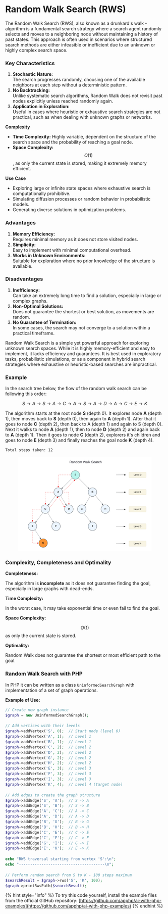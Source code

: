 # Random Walk Search (RWS)

The Random Walk Search (RWS), also known as a drunkard's walk - algorithm is a fundamental search strategy where a search agent randomly selects and moves to a neighboring node without maintaining a history of past states. This approach is often used in scenarios where structured search methods are either infeasible or inefficient due to an unknown or highly complex search space.

### Key Characteristics

1. **Stochastic Nature:**\
   The search progresses randomly, choosing one of the available neighbors at each step without a deterministic pattern.
2. **No Backtracking:**\
   Unlike systematic search algorithms, Random Walk does not revisit past nodes explicitly unless reached randomly again.
3. **Application in Exploration:**\
   Useful in cases where heuristic or exhaustive search strategies are not practical, such as when dealing with unknown graphs or networks.

**Complexity**

* **Time Complexity:** Highly variable, dependent on the structure of the search space and the probability of reaching a goal node.
* **Space Complexity:** $$O(1)$$, as only the current state is stored, making it extremely memory efficient.

**Use** **Case**

* Exploring large or infinite state spaces where exhaustive search is computationally prohibitive.
* Simulating diffusion processes or random behavior in probabilistic models.
* Generating diverse solutions in optimization problems.

### Advantages

1. **Memory Efficiency:**\
   Requires minimal memory as it does not store visited nodes.
2. **Simplicity:**\
   Easy to implement with minimal computational overhead.
3. **Works in Unknown Environments:**\
   Suitable for exploration where no prior knowledge of the structure is available.

### Disadvantages

1. **Inefficiency:**\
   Can take an extremely long time to find a solution, especially in large or complex graphs.
2. **Non-Optimal Solutions:**\
   Does not guarantee the shortest or best solution, as movements are random.
3. **No Guarantee of Termination:**\
   In some cases, the search may not converge to a solution within a practical timeframe.

Random Walk Search is a simple yet powerful approach for exploring unknown search spaces. While it is highly memory-efficient and easy to implement, it lacks efficiency and guarantees. It is best used in exploratory tasks, probabilistic simulations, or as a component in hybrid search strategies where exhaustive or heuristic-based searches are impractical.

### Example

In the search tree below, the flow of the random walk search can be following this order:

$$S→A→S→A→C→A→S→A→D→A→C→E→K$$

The algorithm starts at the root node **S** (depth 0). It explores node **A** (depth 1), then moves back to **S** (depth 0), then again to **A** (depth 1). After that it goes to node **C** (depth 2)**,** then back to A (depth 1) and again to S (depth 0). Next it walks to node **A** (depth 1), then to node **D** (depth 2) and again back to **A**  (depth 1). Then it goes to node **C** (depth 2), explorers it's children and goes to node **E** (depth 3) and finally reaches the goal node **K** (depth 4).&#x20;

```
Total steps taken: 12
```

<div align="left"><figure><img src="../../../../../../.gitbook/assets/ai-problem-solving-random-walk-search-min.png" alt="" width="563"><figcaption></figcaption></figure></div>

### Complexity, **Completeness** and Optimality

**Completeness:**

The algorithm is **incomplete** as it does not guarantee finding the goal, especially in large graphs with dead-ends.

**Time Complexity:**

In the worst case, it may take exponential time or even fail to find the goal.

**Space Complexity:**

$$O(1)$$ as only the current state is stored.

**Optimality:**

Random Walk does not guarantee the shortest or most efficient path to the goal.

### Random Walk Search with PHP

In PHP  it can be written as a class `UninformedSearchGraph` with implementation of a set of graph operations.

**Example of Use:**

```php
// Create new graph instance
$graph = new UninformedSearchGraph();

// Add vertices with their levels
$graph->addVertex('S', 0);  // Start node (level 0)
$graph->addVertex('A', 1);  // Level 1
$graph->addVertex('B', 1);  // Level 1
$graph->addVertex('C', 2);  // Level 2
$graph->addVertex('D', 2);  // Level 2
$graph->addVertex('G', 2);  // Level 2
$graph->addVertex('H', 2);  // Level 2
$graph->addVertex('E', 3);  // Level 3
$graph->addVertex('F', 3);  // Level 3
$graph->addVertex('I', 3);  // Level 3
$graph->addVertex('K', 4);  // Level 4 (target node)

// Add edges to create the graph structure
$graph->addEdge('S', 'A');  // S -> A
$graph->addEdge('S', 'B');  // S -> B
$graph->addEdge('A', 'C');  // A -> C
$graph->addEdge('A', 'D');  // A -> D
$graph->addEdge('B', 'G');  // B -> G
$graph->addEdge('B', 'H');  // B -> H
$graph->addEdge('C', 'E');  // C -> E
$graph->addEdge('C', 'F');  // C -> F
$graph->addEdge('G', 'I');  // G -> I
$graph->addEdge('E', 'K');  // E -> K

echo "RWS traversal starting from vertex 'S':\n";
echo "--------------------------------------\n";

// Perform random search from S to K - 100 steps maximum
$searchResult = $graph->rws('S', 'K', 100);
$graph->printRwsPath($searchResult);
```

{% hint style="info" %}
To try this code yourself, install the example files from the official GitHub repository: [https://github.com/apphp/ai-with-php-examples](https://github.com/apphp/ai-with-php-examples)
{% endhint %}

####
